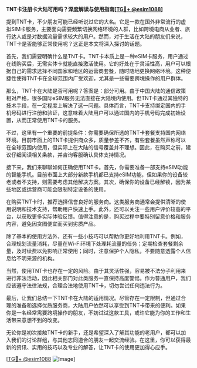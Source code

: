 **TNT卡注册卡大陆可用吗？深度解读与使用指南[[TG💪+ @esim1088](https://t.me/s/esim1088)]**

提到TNT卡，不少朋友可能已经听说过它的大名。它是一款在国外非常流行的虚拟SIM卡服务，主要面向需要频繁切换网络环境的人群，比如跨境电商从业者、旅行达人或是对数据流量需求较大的用户。然而，对于生活在大陆的朋友们来说，TNT卡是否能够正常使用呢？这正是本文将深入探讨的话题。

首先，我们需要明确什么是TNT卡。TNT卡本质上是一种eSIM卡服务，用户通过在线购买后，无需实体卡就能直接激活使用。它的好处在于灵活性高，用户可以根据自己的需求选择不同国家和地区的运营商套餐，随时随地更换网络环境。这种便捷性使得TNT卡在全球范围内广受欢迎，尤其是一些需要跨境操作的用户群体。

那么，TNT卡在大陆是否可用呢？答案是：部分可用。由于中国大陆的通信政策相对严格，很多国际eSIM服务无法直接在大陆境内使用。但TNT卡通过其独特的技术手段，在一定程度上解决了这一问题。具体而言，TNT卡支持绑定国内的手机号码进行注册和验证，这意味着大陆用户可以通过国内的手机号码完成初始设置，从而正常使用TNT卡的服务。

不过，这里有一个重要的前提条件：你需要确保所选的TNT卡套餐支持国内网络环境。目前市面上的TNT卡提供商众多，质量参差不齐，有些套餐虽然声称可以在全球范围内使用，但实际上在大陆的信号覆盖并不理想。因此，在购买之前，建议仔细阅读相关条款，并咨询客服确认具体支持情况。

接下来，我们来聊聊如何正确使用TNT卡。首先，你需要准备一部支持eSIM功能的智能手机。目前市面上大部分新款手机都已支持eSIM功能，但如果你的设备较老或者不支持，则需要考虑其他解决方案。其次，确保你的设备已经解锁，因为某些地区或运营商可能会限制特定设备的使用。

在购买TNT卡时，推荐选择信誉良好的服务商。这类服务商通常会提供清晰的使用说明和技术支持，帮助用户快速上手。此外，还可以关注一些用户评价较高的平台，以获取更多实际体验反馈。值得注意的是，购买过程中要特别留意价格和服务内容，避免因贪图便宜而买到劣质产品。

除了基本的使用方法外，还有一些小技巧可以帮助你更好地利用TNT卡。例如，合理规划流量消耗，尽量在Wi-Fi环境下处理耗流量的任务；定期检查套餐剩余量，及时续费以免影响正常使用；同时，注意保护个人隐私，不要随意透露个人信息给不明来源的机构。

当然，使用TNT卡也存在一定的风险。由于其灵活性强，容易被不法分子利用来进行非法活动，因此相关部门对此类服务一直保持高度警惕。作为普通用户，我们应该遵守法律法规，合理合法地使用TNT卡，切勿尝试任何违法行为。

最后，让我们总结一下TNT卡在大陆的适用情况。尽管存在一定限制，但通过合理的准备和选择优质服务商，大陆用户依然可以享受到TNT卡带来的便利。如果你是一名经常需要跨境操作的朋友，不妨试试这款工具，或许它能为你的工作和生活带来意想不到的改变。

无论你是初次接触TNT卡的新手，还是希望深入了解其功能的老用户，都可以加入我们的讨论群组，与其他志同道合的朋友一起交流经验。在这里，你可以获得最新的资讯、实用的技巧以及专业的解答，让TNT卡的使用更加得心应手。

[[TG💪+ @esim1088](https://t.me/s/esim1088) ![Image](https://i.postimg.cc/4NQfJmqS/Snipaste-2025-05-13-00-14-12.png)]